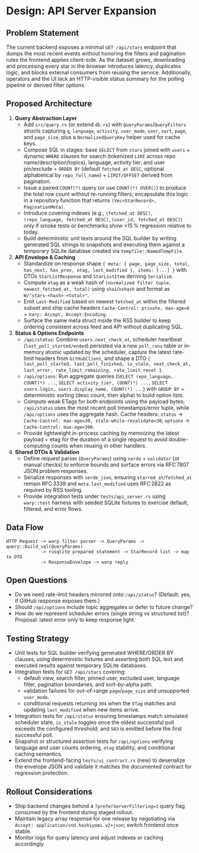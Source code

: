 # Design: API Server Expansion

## Problem Statement
The current backend exposes a minimal `GET /api/stars` endpoint that dumps the most recent events without honoring the filters and pagination rules the frontend applies client-side. As the dataset grows, downloading and processing every star in the browser introduces latency, duplicates logic, and blocks external consumers from reusing the service. Additionally, operators and the UI lack an HTTP-visible status summary for the polling pipeline or derived filter options.

## Proposed Architecture
1. **Query Abstraction Layer**
   - Add `src/query.rs` (or extend `db.rs`) with `QueryParams`/`QueryFilters` structs capturing `q`, `language`, `activity`, `user_mode`, `user`, `sort`, `page`, and `page_size`, plus a `NormalizedQueryKey` helper used for cache keys.
   - Compose SQL in stages: base `SELECT` from `stars` joined with `users` + dynamic `WHERE` clauses for search (tokenized `LIKE` across repo name/description/topics), language, activity tier, and user pin/exclude + `ORDER BY` (default `fetched_at DESC`, optional alphabetical by `repo_full_name`) + `LIMIT/OFFSET` derived from pagination.
   - Issue a paired `COUNT(*)` query (or use `COUNT(*) OVER()`) to produce the total row count without re-running filters; encapsulate this logic in a repository function that returns `(Vec<StarRecord>, PaginationMeta)`.
   - Introduce covering indexes (e.g., `(fetched_at DESC)`, `(repo_language, fetched_at DESC)`, `(user_id, fetched_at DESC)`) only if smoke tests or benchmarks show >15 % regression relative to today.
   - Build deterministic unit tests around the SQL builder by writing generated SQL strings to snapshots and executing them against a temporary SQLite database created via `tempfile::NamedTempFile`.
2. **API Envelope & Caching**
   - Standardize on response shape `{ meta: { page, page_size, total, has_next, has_prev, etag, last_modified }, items: [...] }` with DTOs `StarListResponse` and `StarListItem` deriving `Serialize`.
   - Compute `etag` as a weak hash of `(normalized filter tuple, newest_fetched_at, total)` using `sha1`/`xxhash` and format as `W/"stars-<hash>-<total>"`.
   - Emit `Last-Modified` based on newest `fetched_at` within the filtered subset and ship cache headers `Cache-Control: private, max-age=0` + `Vary: Accept, Accept-Encoding`.
   - Surface the same meta struct inside the RSS builder to keep ordering consistent across feed and API without duplicating SQL.
3. **Status & Options Endpoints**
   - `/api/status`: Combine `users.next_check_at`, scheduler heartbeat (`last_poll_started/ended`) persisted via a new `poll_runs` table or in-memory atomic updated by the scheduler, capture the latest rate-limit headers from `GitHubClient`, and shape a DTO `{ last_poll_started, last_poll_finished, is_stale, next_check_at, last_error, rate_limit_remaining, rate_limit_reset }`.
   - `/api/options`: Run aggregate queries (`SELECT repo_language, COUNT(*) ...`, `SELECT activity_tier, COUNT(*) ...`, `SELECT users.login, users.display_name, COUNT(*) ...`) with `GROUP BY` + deterministic sorting (desc count, then alpha) to build option lists.
   - Compute weak ETags for both endpoints using the payload bytes; `/api/status` uses the most recent poll timestamps/error tuple, while `/api/options` uses the aggregate hash. Cache headers: `status` → `Cache-Control: max-age=30, stale-while-revalidate=30`; `options` → `Cache-Control: max-age=300`.
   - Provide lightweight in-process caching by memoizing the latest payload + etag for the duration of a single request to avoid double-computing counts when reusing in other handlers.
4. **Shared DTOs & Validation**
   - Define request parser (`QueryParams`) using `serde` + `validator` (or manual checks) to enforce bounds and surface errors via RFC 7807 JSON problem responses.
   - Serialize responses with `serde_json`, ensuring `starred_at`/`fetched_at` remain RFC 3339 and `meta.last_modified` uses RFC 2822 as required by RSS tooling.
   - Provide integration tests under `tests/api_server.rs` using `warp::test` harness with seeded SQLite fixtures to exercise default, filtered, and error flows.

## Data Flow
```
HTTP Request -> warp filter parser -> QueryParams -> query::build_sql(QueryParams)
             -> rusqlite prepared statement -> StarRecord list -> map to DTO
             -> ResponseEnvelope -> warp reply
```

## Open Questions
- Do we need rate-limit headers mirrored onto `/api/status`? (Default: yes, if GitHub response exposes them.)
- Should `/api/options` include topic aggregates or defer to future change?
- How do we represent scheduler errors (single string vs structured list)? Proposal: latest error only to keep response light.

## Testing Strategy
- Unit tests for SQL builder verifying generated WHERE/ORDER BY clauses, using deterministic fixtures and asserting both SQL text and executed results against temporary SQLite databases.
- Integration tests for `GET /api/stars` covering:
  - default view, search filter, pinned user, excluded user, language filter, pagination boundaries, and sort-by-alpha path.
  - validation failures for out-of-range `page`/`page_size` and unsupported `user_mode`.
  - conditional requests returning `304` when the `ETag` matches and updating `last_modified` when new items arrive.
- Integration tests for `/api/status` ensuring timestamps match simulated scheduler state, `is_stale` toggles once the oldest successful poll exceeds the configured threshold, and `503` is emitted before the first successful poll.
- Snapshot or structured assertion tests for `/api/options` verifying language and user counts ordering, `etag` stability, and conditional caching semantics.
- Extend the frontend-facing `tests/ui_contract.rs` (new) to deserialize the envelope JSON and validate it matches the documented contract for regression protection.

## Rollout Considerations
- Ship backend changes behind a `?preferServerFiltering=1` query flag consumed by the frontend during staged rollout.
- Maintain legacy array response for one release by negotiating via `Accept: application/vnd.hoshiyomi.v2+json`; switch frontend once stable.
- Monitor logs for query latency and adjust indexes or caching accordingly.
